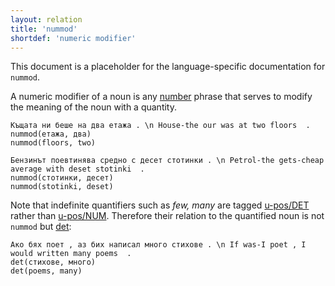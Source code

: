 ```yaml
---
layout: relation
title: 'nummod'
shortdef: 'numeric modifier'
---
```


This document is a placeholder for the language-specific documentation
for `nummod`.

A numeric modifier of a noun is any [number](u-pos/NUM) phrase
that serves to modify the meaning of the noun with a quantity.


~~~ sdparse
Къщата ни беше на два етажа . \n House-the our was at two floors  .
nummod(етажа, два)
nummod(floors, two)
~~~

~~~ sdparse
Бензинът поевтинява средно с десет стотинки . \n Petrol-the gets-cheap average with deset stotinki  .
nummod(стотинки, десет)
nummod(stotinki, deset)
~~~

Note that indefinite quantifiers such as _few, many_ are tagged
[u-pos/DET]() rather than [u-pos/NUM](). 
Therefore their relation to the quantified noun is not `nummod` but
[det]():

~~~ sdparse
Ако бях поет , аз бих написал много стихове . \n If was-I poet , I would written many poems  .
det(стихове, много)
det(poems, many)
~~~

